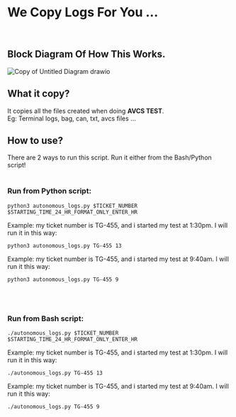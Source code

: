 # We Copy Logs For You ...
<br>

## Block Diagram Of How This Works.

![Copy of Untitled Diagram drawio](https://user-images.githubusercontent.com/114124769/212830414-048f5729-6ae7-474f-ae80-aaa79b47bd59.png)

## What it copy?
It copies all the files created when doing **AVCS TEST**.\
Eg: Terminal logs, bag, can, txt, avcs files ...
<br>

## How to use?
There are 2 ways to run this script. Run it either from the Bash/Python script!
<br>
<br>

### Run from Python script:
```
python3 autonomous_logs.py $TICKET_NUMBER $STARTING_TIME_24_HR_FORMAT_ONLY_ENTER_HR
```
Example: my ticket number is TG-455, and i started my test at 1:30pm. I will run it in this way:
```
python3 autonomous_logs.py TG-455 13
```
Example: my ticket number is TG-455, and i started my test at 9:40am. I will run it this way:
```
python3 autonomous_logs.py TG-455 9
```
<br>
<br>

### Run from Bash script:

```
./autonomous_logs.py $TICKET_NUMBER $STARTING_TIME_24_HR_FORMAT_ONLY_ENTER_HR
```
Example: my ticket number is TG-455, and i started my test at 1:30pm. I will run it in this way:
```
./autonomous_logs.py TG-455 13
```
Example: my ticket number is TG-455, and i started my test at 9:40am. I will run it this way:
```
./autonomous_logs.py TG-455 9
```
